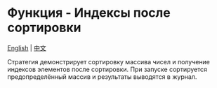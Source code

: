 # Функция - Индексы после сортировки
[English](README.md) | [中文](README_cn.md)

Стратегия демонстрирует сортировку массива чисел и получение индексов элементов после сортировки. При запуске сортируется предопределённый массив и результаты выводятся в журнал.
